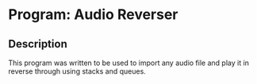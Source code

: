 # Program: Audio Reverser
## Description

This program was written to be used to import any audio file and play it in reverse through using stacks and queues.

